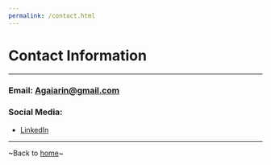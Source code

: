 ```yaml
---
permalink: /contact.html
---
```

# Contact Information
---
### Email: Agaiarin@gmail.com
### Social Media:
- [LinkedIn](https://www.linkedin.com/in/alessandro-gaiarin-1058221a3/)


---
 ~Back to [home]()~ 
